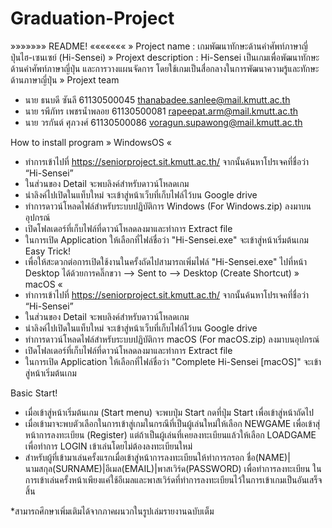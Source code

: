 # Graduation-Project
»»»»»»» README! «««««««
» Project name : เกมพัฒนาทักษะด้านคำศัพท์ภาษาญี่ปุ่นไฮ-เซนเซย์ (Hi-Sensei)
» Projext description : Hi-Sensei เป็นเกมเพื่อพัฒนาทักษะด้านคำศัพท์ภาษาญี่ปุ่น และการวางแผนจัดการ โดยใช้เกมเป็นสื่อกลางในการพัฒนาความรู้และทักษะด้านภาษาญี่ปุ่น
» Projext team
- นาย ธนบดี ซันลี		        61130500045  thanabadee.sanlee@mail.kmutt.ac.th
- นาย รพีภัทร เพชรน้ำพลอย   61130500081  rapeepat.arm@mail.kmutt.ac.th
- นาย วรกันต์ ศุภวงศ์        61130500086  voragun.supawong@mail.kmutt.ac.th

How to install program
» WindowsOS «
- ทำการเข้าไปที่ https://seniorproject.sit.kmutt.ac.th/ จากนั้นค้นหาโปรเจคที่ชื่อว่า “Hi-Sensei”
- ในส่วนของ Detail จะพบลิงค์สำหรับดาวน์โหลดเกม
- นำลิงค์ไปเปิดในแท็บใหม่ จะเข้าสู่หน้าเว็บที่เก็บไฟล์ไว้บน Google drive
- ทำการดาวน์โหลดไฟล์สำหรับระบบปฏิบัติการ Windows (For Windows.zip) ลงมาบนอุปกรณ์
- เปิดโฟลเดอร์ที่เก็บไฟล์ที่ดาวน์โหลดลงมาและทำการ Extract file 
- ในการเปิด Application ให้เลือกที่ไฟล์ชื่อว่า "Hi-Sensei.exe" จะเข้าสู่หน้าเริ่มต้นเกม
Easy Trick!
- เพื่อให้สะดวกต่อการเปิดใช้งานในครั้งถัดไปสามารถเพิ่มไฟล์ "Hi-Sensei.exe" ไปที่หน้า Desktop ได้ด้วยการคลิ๊กขวา --> Sent to --> Desktop (Create Shortcut)
» macOS «
- ทำการเข้าไปที่ https://seniorproject.sit.kmutt.ac.th/ จากนั้นค้นหาโปรเจคที่ชื่อว่า “Hi-Sensei”
- ในส่วนของ Detail จะพบลิงค์สำหรับดาวน์โหลดเกม
- นำลิงค์ไปเปิดในแท็บใหม่ จะเข้าสู่หน้าเว็บที่เก็บไฟล์ไว้บน Google drive
- ทำการดาวน์โหลดไฟล์สำหรับระบบปฏิบัติการ macOS (For macOS.zip) ลงมาบนอุปกรณ์
- เปิดโฟลเดอร์ที่เก็บไฟล์ที่ดาวน์โหลดลงมาและทำการ Extract file 
- ในการเปิด Application ให้เลือกที่ไฟล์ชื่อว่า "Complete Hi-Sensei [macOS]" จะเข้าสู่หน้าเริ่มต้นเกม

Basic Start!
- เมื่อเข้าสู่หน้าเริ่มต้นเกม (Start menu) จะพบปุ่ม Start กดที่ปุ่ม Start เพื่อเข้าสู่หน้าถัดไป
- เมื่อเข้ามาจะพบตัวเลือกในการเข้าสู่เกมในกรณีที่เป็นผู้เล่นใหม่ให้เลือก NEWGAME เพื่อเข้าสุ่หน้าการลงทะเบียน (Register) แต่ถ้าเป็นผู้เล่นที่เคยลงทะเบียนแล้วให้เลือก LOADGAME เพื่อทำการ LOGIN เข้าเล่นโดยไม่ต้องลงทะเบียนใหม่
- สำหรับผู้ที่เข้ามาเล่นครั้งแรกเมื่อเข้าสู่หน้าการลงทะเบียนให้ทำการกรอก ชื่อ(NAME)|นามสกุล(SURNAME)|อีเมล(EMAIL)|พาสเวิร์ด(PASSWORD) เพื่อทำการลงทะเบียน ในการเข้าเล่นครั้งหน้าเพียงแค่ใช้อีเมลและพาสเวิร์ดที่ทำการลงทะเบียนไว้ในการเข้าเกมเป็นอันเสร็จสิ้น

*สามารถศึกษาเพิ่มเติมได้จากภาคผนวกในรูปเล่มรายงานฉบับเต็ม
